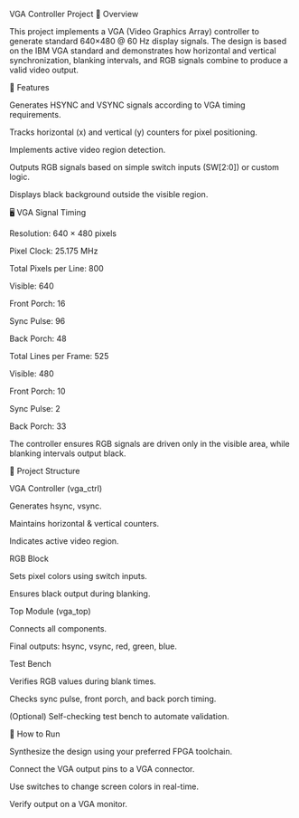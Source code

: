 VGA Controller Project
📖 Overview

This project implements a VGA (Video Graphics Array) controller to generate standard 640×480 @ 60 Hz display signals.
The design is based on the IBM VGA standard and demonstrates how horizontal and vertical synchronization, blanking intervals, and RGB signals combine to produce a valid video output.

🎯 Features

Generates HSYNC and VSYNC signals according to VGA timing requirements.

Tracks horizontal (x) and vertical (y) counters for pixel positioning.

Implements active video region detection.

Outputs RGB signals based on simple switch inputs (SW[2:0]) or custom logic.

Displays black background outside the visible region.

🖥 VGA Signal Timing

Resolution: 640 × 480 pixels

Pixel Clock: 25.175 MHz

Total Pixels per Line: 800

Visible: 640

Front Porch: 16

Sync Pulse: 96

Back Porch: 48

Total Lines per Frame: 525

Visible: 480

Front Porch: 10

Sync Pulse: 2

Back Porch: 33

The controller ensures RGB signals are driven only in the visible area, while blanking intervals output black.

🧩 Project Structure

VGA Controller (vga_ctrl)

Generates hsync, vsync.

Maintains horizontal & vertical counters.

Indicates active video region.

RGB Block

Sets pixel colors using switch inputs.

Ensures black output during blanking.

Top Module (vga_top)

Connects all components.

Final outputs: hsync, vsync, red, green, blue.

Test Bench

Verifies RGB values during blank times.

Checks sync pulse, front porch, and back porch timing.

(Optional) Self-checking test bench to automate validation.

🚀 How to Run

Synthesize the design using your preferred FPGA toolchain.

Connect the VGA output pins to a VGA connector.

Use switches to change screen colors in real-time.

Verify output on a VGA monitor.
